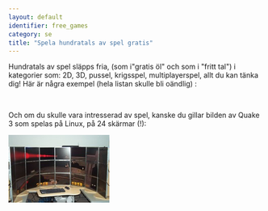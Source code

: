 ```yaml
---
layout: default
identifier: free_games
category: se
title: "Spela hundratals av spel gratis"
---
```


Hundratals av spel släpps fria, (som i"gratis öl" och som i "fritt 
tal") i kategorier 
som: 2D, 3D, pussel, krigsspel, multiplayerspel, allt du kan tänka dig! Här är några 
exempel (hela listan skulle bli oändlig) :

<div id="items">



<br class="clearboth" />


Och om du skulle vara intresserad av spel, kanske du gillar bilden av Quake 3 som 
spelas på Linux, på 24 skärmar (!):

<a href="/img/free_games_quake_24_screens.jpg"><img src="/img/free_games_quake_24_screens_thumb.jpg" /></a>




